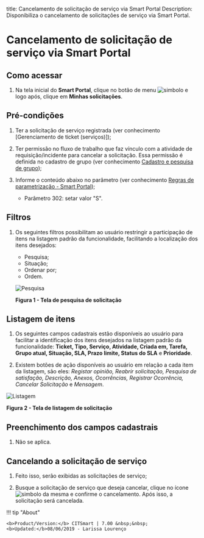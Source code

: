 title:  Cancelamento de solicitação de serviço via Smart Portal
Description: Disponibiliza o cancelamento de solicitações de serviço via Smart Portal. 
# Cancelamento de solicitação de serviço via Smart Portal

Como acessar
--------------

1. Na tela inicial do **Smart Portal**, clique no botão de menu ![simbolo](images/simb-meno.white.jpg) e logo após, clique em **Minhas
solicitações**.

Pré-condições
----------------

1. Ter a solicitação de serviço registrada (ver conhecimento [Gerenciamento de ticket (serviços)]);

2. Ter permissão no fluxo de trabalho que faz vínculo com a atividade de requisição/incidente para cancelar a solicitação. Essa 
permissão é definida no cadastro de grupo (ver conhecimento [Cadastro e pesquisa de grupo][2]);

3. Informe o conteúdo abaixo no parâmetro (ver conhecimento [Regras de parametrização - Smart Portal][3]);

    - Parâmetro 302: setar valor "S".
    
Filtros
-----------

1. Os seguintes filtros possibilitam ao usuário restringir a participação de itens na listagem padrão da funcionalidade, facilitando
a localização dos itens desejados:

    - Pesquisa;
    - Situação;
    - Ordenar por;
    - Ordem.
    
    ![Pesquisa](images/canc.img1.jpg)
    
    **Figura 1 - Tela de pesquisa de solicitação**
    
Listagem de itens
---------------------

1. Os seguintes campos cadastrais estão disponíveis ao usuário para facilitar a identificação dos itens desejados na listagem 
padrão da funcionalidade: **Ticket, Tipo, Serviço, Atividade, Criada em, Tarefa, Grupo atual, Situação, SLA, Prazo limite, Status 
do SLA** e **Prioridade**.

2. Existem botões de ação disponíveis ao usuário em relação a cada item da listagem, são eles: *Registar opinião, Reabrir 
solicitação, Pesquisa de satisfação, Descrição, Anexos, Ocorrências, Registrar Ocorrência, Cancelar Solicitação* e *Mensagem*.

![Listagem](canc.img2.jpg)

**Figura 2 - Tela de listagem de solicitação**

Preenchimento dos campos cadastrais
-------------------------------------

1. Não se aplica.

Cancelando a solicitação de serviço
--------------------------------------

1. Feito isso, serão exibidas as solicitações de serviço;

2. Busque a solicitação de serviço que deseja cancelar, clique no ícone ![simbolo](images/simb-stop.jpg) da mesma e confirme o 
cancelamento. Após isso, a solicitação será cancelada.

!!! tip "About"

    <b>Product/Version:</b> CITSmart | 7.00 &nbsp;&nbsp;
    <b>Updated:</b>08/06/2019 - Larissa Lourenço

[1]:/pt-br/citsmart-platform-7/processes/tickets/ticket-management.html
[2]:/pt-br/citsmart-platform-7/initial-settings/access-settings/user/group.html
[3]:/pt-br/citsmart-platform-7/plataform-administration/parameters-list/parametrization-smart-portal.html
